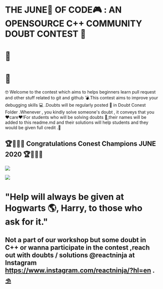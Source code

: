 #  THE JUNE🍉 OF CODE🎮 : AN OPENSOURCE C++ COMMUNITY DOUBT CONTEST 🥊 
# :eyes:
# :tongue:

🤓 Welcome to the contest which aims to helps beginners learn pull request and other stuff related to git and github 💣.This contest aims to improve your debugging skills 💻 .Doubts will be regularly posted 🥁 in Doubt Conest Folder .Whenever , you kindly solve someone's doubt , it conveys that you ❤️care❤️!For students who will be solving doubts 🚀,their names will be added to this readme.md and their solutions will help students and they would be given full credit .🏀


## 🏆🤩🔥🔥 Congratulations Conest Champions JUNE 2020 🏆🤩🔥🔥











![](https://github.com/aadhar54/June2020/blob/master/img/happycoders.jpg)

![](https://github.com/aadhar54/June2020/blob/master/image.jpg?raw=true)

# "Help will always be given at Hogwarts 🌎, Harry, to those who ask for it."
## Not a part of our workshop but some doubt in C++ or wanna participate in the contest ,reach out with doubts / solutions @reactninja at Instagram https://www.instagram.com/reactninja/?hl=en . ⛱️ 


